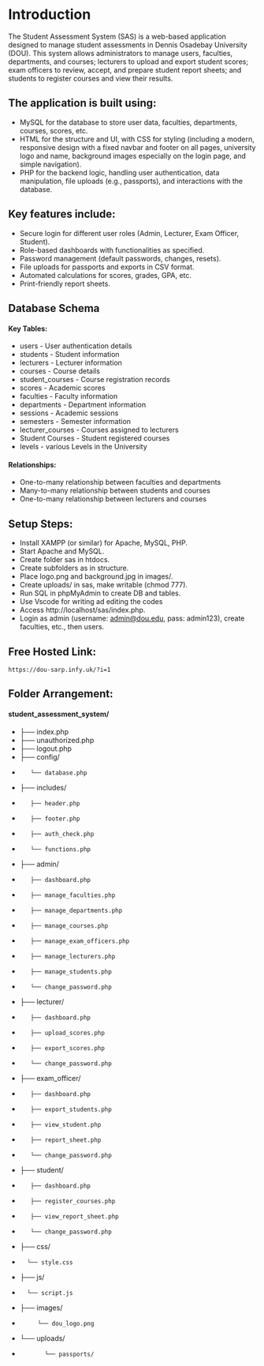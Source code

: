 # Introduction

The Student Assessment System (SAS) is a web-based application designed to manage student assessments in Dennis Osadebay University (DOU). This system allows administrators to manage users, faculties, departments, and courses; lecturers to upload and export student scores; exam officers to review, accept, and prepare student report sheets; and students to register courses and view their results.

## The application is built using:
- MySQL for the database to store user data, faculties, departments, courses, scores, etc.
- HTML for the structure and UI, with CSS for styling (including a modern, responsive design with a fixed navbar and footer on all pages, university logo and name, background images especially on the login page, and simple navigation).
- PHP for the backend logic, handling user authentication, data manipulation, file uploads (e.g., passports), and interactions with the database.

## Key features include:
- Secure login for different user roles (Admin, Lecturer, Exam Officer, Student).
- Role-based dashboards with functionalities as specified.
- Password management (default passwords, changes, resets).
- File uploads for passports and exports in CSV format.
- Automated calculations for scores, grades, GPA, etc.
- Print-friendly report sheets.

## Database Schema
#### Key Tables:
- users - User authentication details
- students - Student information
- lecturers - Lecturer information
- courses - Course details
- student_courses - Course registration records
- scores - Academic scores
- faculties - Faculty information
- departments - Department information
- sessions - Academic sessions
- semesters - Semester information
- lecturer_courses - Courses assigned to lecturers
- Student Courses - Student registered courses
- levels - various Levels in the University

#### Relationships:
- One-to-many relationship between faculties and departments
- Many-to-many relationship between students and courses
- One-to-many relationship between lecturers and courses

## Setup Steps:
- Install XAMPP (or similar) for Apache, MySQL, PHP.
- Start Apache and MySQL.
- Create folder sas in htdocs.
- Create subfolders as in structure.
- Place logo.png and background.jpg in images/.
- Create uploads/ in sas, make writable (chmod 777).
- Run SQL in phpMyAdmin to create DB and tables.
- Use Vscode for writing ad editing the codes
- Access http://localhost/sas/index.php.
- Login as admin (username: admin@dou.edu, pass: admin123), create faculties, etc., then users.

## Free Hosted Link:
    https://dou-sarp.infy.uk/?i=1

## Folder Arrangement:
#### student_assessment_system/
- ├── index.php
- ├── unauthorized.php
- ├── logout.php
- ├── config/
-        └── database.php
- ├── includes/
-        ├── header.php
-        ├── footer.php
-        ├── auth_check.php
-        └── functions.php
- ├── admin/
-        ├── dashboard.php
-        ├── manage_faculties.php
-        ├── manage_departments.php
-        ├── manage_courses.php
-        ├── manage_exam_officers.php
-        ├── manage_lecturers.php
-        ├── manage_students.php
-        └── change_password.php
- ├── lecturer/
-        ├── dashboard.php
-        ├── upload_scores.php
-        ├── export_scores.php
-        └── change_password.php
- ├── exam_officer/
-        ├── dashboard.php
-        ├── export_students.php
-        ├── view_student.php
-        ├── report_sheet.php
-        └── change_password.php
- ├── student/
-        ├── dashboard.php
-        ├── register_courses.php
-        ├── view_report_sheet.php
-        └── change_password.php
- ├── css/
-       └── style.css
- ├── js/
-       └── script.js
- ├── images/
-          └── dou_logo.png
- └── uploads/
-            └── passports/
